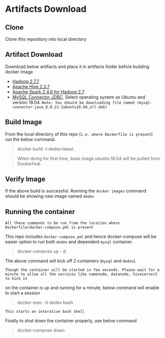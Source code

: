 # Artifacts Download

## Clone

Clone this repository into local directory

## Artifact Download

Download below artifacts and place it in artifacts folder before building docker image

+ [Hadoop 2.7.7](https://archive.apache.org/dist/hadoop/common/hadoop-2.7.7/hadoop-2.7.7.tar.gz)
+ [Apache Hive 2.3.7](https://downloads.apache.org/hive/hive-2.3.7/apache-hive-2.3.7-bin.tar.gz)
+ [Apache Spark 2.4.6 for Hadoop 2.7](https://www.apache.org/dyn/closer.lua/spark/spark-2.4.6/spark-2.4.6-bin-hadoop2.7.tgz)
+ [MySQL Connector JDBC](https://dev.mysql.com/downloads/connector/j/). Select operating system as Ubuntu and version 18.04. `Note: You should be downloading file named (mysql-connector-java_8.0.21-1ubuntu18.04_all.deb)`

## Build Image

From the local directory of this repo (`i.e. where Dockerfile is present`) run the below command.

> docker build -t dedev:latest .

> When doing for first time, base image ubuntu:18.04 will be pulled from DockerHub

## Verify Image

If the above build is successful. Running the `docker images` command should be showing new image named `dedev`

## Running the container

```
All these commands to be run from the location where Dockerfile/docker-compose.yml is present
```
This repo includes `docker-compose.yml` and hence docker-compose will be easier option to run both `dedev` and dependent `mysql` container.

> docker-compose up - d

The above command will kick off 2 containers (`mysql` and `dedev`). 
```
Though the container will be started in few seconds. Please wait for a minute to allow all the services like namenode, datanode, hiveserver2 to kick in
```

on the container is up and running for a minute, below command will enable to start a session

> docker exec -it dedev bash

```
This starts an interative bash shell
```

Finally to shut down the container properly, use below command

> docker-compose down





